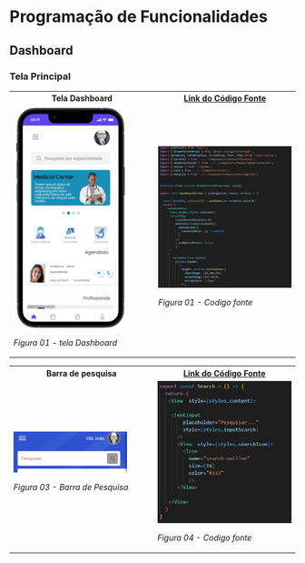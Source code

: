 # Programação de Funcionalidades

## Dashboard

### Tela Principal

<table>
    <tr>
       <th>Tela Dashboard</th>
       <th><a href="https://github.com/pauloosilas/pmv-ads-2023-2-e3-proj-mov-t6-medconnect/blob/main/src/medconnectapp/src/screens/Dashboard/Dashboard.tsx">Link do Código Fonte</a></span></th>       
    </tr>
    <tr>
    <td width="300" >
        <img width="200"  src="./img/Prototipo/dashboard1.png">

_Figura 01 - tela Dashboard_

</td>
<td width="300" >
<img width="300" height="100%"  src="./img/programacao/dashboardFonte.png">

_Figura 01 - Codigo fonte_

</td>
</tr>

</table>

<table>
    <tr>
       <th>Barra de pesquisa</th>
       <th><a href="https://github.com/pauloosilas/pmv-ads-2023-2-e3-proj-mov-t6-medconnect/blob/main/src/medconnectapp/src/components/Search/Search.tsx">Link do Código Fonte</a></span></th>       
    </tr>
    <tr>
    <td width="300" >
        <img width="200"  src="./img/Prototipo/barrapesquisa.png">

_Figura 03 - Barra de Pesquisa_

</td>
<td width="300" >
<img width="300" height="100%"  src="./img/programacao/Pesquisa.png">

_Figura 04 - Codigo fonte_

</td>
</tr>

</table>
